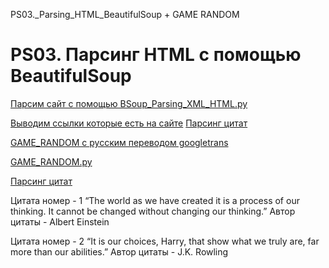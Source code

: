 PS03._Parsing_HTML_BeautifulSoup + GAME RANDOM
# PS03. Парсинг HTML с помощью BeautifulSoup

[Парсим сайт с помощью BSoup_Parsing_XML_HTML.py](BSoup1_Parsing_XML_HTML.py)

[Выводим ссылки которые есть на сайте](BSoup2_Parsing_ssilok_sayita.py)
[Парсинг цитат](BSoup3_Parsing_Citat_saita_code_list.py)

[GAME_RANDOM с русским переводом googletrans](DZ_PS03_googletrans_RU_GAME.py)

[GAME_RANDOM.py](BSoup4_Parsing_GAME_RANDOM.py)

[Парсинг цитат](BSoup3_Parsing_Citat_saita_code_list.py)

Цитата номер - 1
“The world as we have created it is a process of our thinking. It cannot be changed without changing our thinking.”
Автор цитаты - Albert Einstein

Цитата номер - 2
“It is our choices, Harry, that show what we truly are, far more than our abilities.”
Автор цитаты - J.K. Rowling

